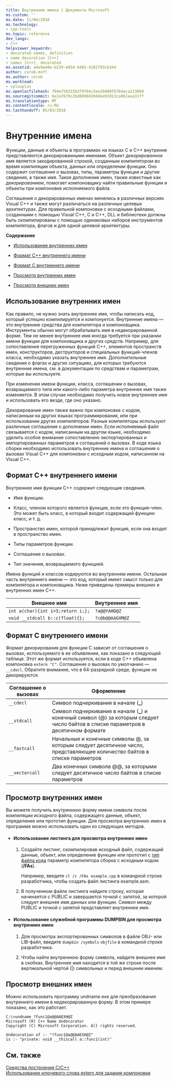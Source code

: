 ```yaml
---
title: Внутренние имена | Документы Microsoft
ms.custom: ''
ms.date: 11/04/2016
ms.technology:
- cpp-tools
ms.topic: reference
dev_langs:
- C++
helpviewer_keywords:
- decorated names, definition
- name decoration [C++]
- names [C++], decorated
ms.assetid: a4e9ae8e-b239-4454-b401-4102793cb344
author: corob-msft
ms.author: corob
ms.workload:
- cplusplus
ms.openlocfilehash: 794e7583158379f84c5ee20408fb784aca213669
ms.sourcegitcommit: be2a7679c2bd80968204dee03d13ca961eaa31ff
ms.translationtype: MT
ms.contentlocale: ru-RU
ms.lasthandoff: 05/03/2018
---
```

# <a name="decorated-names"></a>Внутренние имена
Функции, данные и объекты в программах на языках C и C++ внутренне представляются декорированными именами. Объект *декорированное имя* является закодированной строкой, созданным компилятором во время компиляции объекта, данных или определении функции. Оно содержит соглашения о вызовах, типы, параметры функции и другие сведения, а также имя. Такое дополнение имен, также известные как *декорированием*, помогает компоновщику найти правильные функции и объекты при компоновке исполняемого файла.  
  
 Соглашения о декорированных именах менялись в различных версиях Visual C++ и также могут различаться на различных целевых архитектурах. Для правильной компоновки с исходными файлами, созданными с помощью Visual C++, C и C++, DLL и библиотеки должны быть скомпилированы с помощью одинаковых наборов инструментов компилятора, флагов и для одной целевой архитектуры.  
  
 **Содержание**  
  
-   [Использование внутренних имен](#Using)  
  
-   [Формат C++ внутреннего имени](#Format)  
  
-   [Формат C внутреннего имени](#FormatC)  
  
-   [Просмотр внутренних имен](#Viewing)  
  
-   [Просмотр внешних имен](#Undecorated)  
  
##  <a name="Using"></a> Использование внутренних имен  
 Как правило, не нужно знать внутреннее имя, чтобы написать код, который успешно компилируется и компонуется. Внутренние имена — это внутренние средства для компилятора и компоновщика. Инструменты обычно могут обрабатывать имя в недекорированной форме. Тем не менее внутреннее имя иногда требуется при указании имени функции для компоновщика и других средств. Например, для сопоставления перегруженных функций C++, элементов пространств имен, конструкторов, деструкторов и специальных функций-членов класса, необходимо указать внутреннее имя. Дополнительные сведения о флагах и других ситуациях, для которых требуются внутренние имена, см. в документации по средствам и параметрам, которые вы используете.  
  
 При изменении имени функции, класса, соглашении о вызовах, возвращаемого типа или какого-либо параметра внутреннее имя также изменяется. В этом случае необходимо получить новое внутреннее имя и использовать его везде, где оно указано.  
  
 Декорирование имен также важно при компоновке с кодом, написанным на других языках программирования, или при использовании других компиляторов. Разные компиляторы используют различные соглашения о дополнении имен. Если исполняемый файл связывается с кодом, написанным на другом языке, необходимо уделить особое внимание сопоставлению экспортированных и импортированных параметров и соглашений о вызовах. В коде языка сборки необходимо использовать внутренние имена и соглашения о вызовах Visual C++ для компоновки с исходным кодом, написанном на Visual C++.  
  
##  <a name="Format"></a> Формат C++ внутреннего имени  
 Внутреннее имя функции C++ содержит следующие сведения.  
  
-   Имя функции.  
  
-   Класс, членом которого является функция, если это функция-член. Это может быть класс, в который входит содержащий функцию класс, и т. д.  
  
-   Пространство имен, которой принадлежит функция, если она входит в пространство имен.  
  
-   Типы параметров функции.  
  
-   Соглашение о вызовах.  
  
-   Тип значения, возвращаемого функцией.  
  
 Имена функций и классов кодируются во внутреннем имени. Остальная часть внутреннего имени — это код, который имеет смысл только для компилятора и компоновщика. Ниже приведены примеры внешних и внутренних имен C++.  
  
|Внешнее имя|Внутреннее имя|  
|----------------------|--------------------|  
|`int a(char){int i=3;return i;};`|`?a@@YAHD@Z`|  
|`void __stdcall b::c(float){};`|`?c@b@@AAGXM@Z`|  
  
##  <a name="FormatC"></a> Формат C внутреннего имени  
 Формат декорирования для функции C зависит от соглашения о вызовах, используемого в ее объявлении, как показано в следующей таблице. Этот же формат используется, если в коде C++ объявлена компоновка `extern "C"`. Соглашение о вызовах по умолчанию — `__cdecl`. Обратите внимание, что в 64-разрядной среде, функции не декорируются.  
  
|Соглашение о вызовах|Оформление|  
|------------------------|----------------|  
|`__cdecl`|Символ подчеркивания в начале (**_**)|  
|`__stdcall`|Символ подчеркивания в начале (**_**) и конечный символ (@) за которым следует число байтов в списке параметров в десятичном формате|  
|`__fastcall`|Начальные и конечные символы @, за которым следует десятичное число, представляющее количество байтов в списке параметров|  
|`__vectorcall`|Два конечных символа @@, за которыми следует десятичное число байтов в списке параметров|  
  
##  <a name="Viewing"></a> Просмотр внутренних имен  
 Вы можете получить внутреннюю форму имени символа после компиляции исходного файла, содержащего данные, объект, определение или прототип функции. Для просмотра внутренних имен в программе можно использовать один из следующих методов.  
  
-   #### <a name="to-use-a-listing-to-view-decorated-names"></a>Использование листинга для просмотра внутренних имен  
  
    1.  Создайте листинг, скомпилировав исходный файл, содержащий данные, объект, или определение функции или прототип с [тип файла кода](../../build/reference/fa-fa-listing-file.md) параметр компилятора сборка с исходным кодом (**/FAs**).  
  
         Например, введите `cl /c /FAs example.cpp` в командной строке разработчика, чтобы создать файл листинга example.asm.  
  
    2.  В полученном файле листинга найдите строку, которая начинается с PUBLIC и завершается точкой с запятой, за которой следует внешнее имя данных или функции. Символ между PUBLIC и точкой с запятой представляет внутреннее имя.  
  
-   #### <a name="to-use-dumpbin-to-view-decorated-names"></a>Использование служебной программы DUMPBIN для просмотра внутренних имен  
  
    1.  Для просмотра экспортированных символов в файле OBJ- или LIB-файл, введите `dumpbin /symbols` `objfile` в командной строке разработчика.  
  
    2.  Чтобы найти внутреннюю форму символа, найдите внешнее имя в скобках. Внутреннее имя находится в той же строке после вертикальной чертой (&#124;) символьных и перед внешним именем.  
  
##  <a name="Undecorated"></a> Просмотр внешних имен  
 Можно использовать программу undname.exe для преобразования внутреннего имени в недекорированную форму. В этом примере показано, как это работает.  
  
```  
C:\>undname ?func1@a@@AAEXH@Z  
Microsoft (R) C++ Name Undecorator  
Copyright (C) Microsoft Corporation. All rights reserved.  
  
Undecoration of :- "?func1@a@@AAEXH@Z"  
is :- "private: void __thiscall a::func1(int)"  
```  
  
## <a name="see-also"></a>См. также  
 [Средства построения C/C++](../../build/reference/c-cpp-build-tools.md)   
 [Использование ключевого слова extern для задания компоновки](../../cpp/using-extern-to-specify-linkage.md)